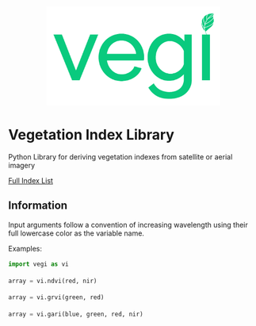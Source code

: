 <p align="center">
  <img src="static/images/vegi_raleway_transparent.png" alt="vegi" height="200px">
</p>

# Vegetation Index Library

Python Library for deriving vegetation indexes from satellite or aerial imagery

[Full Index List](docs/index_list.md)

## Information

Input arguments follow a convention of increasing wavelength using their full lowercase color as the variable name.

Examples:

``` python
import vegi as vi

array = vi.ndvi(red, nir)

array = vi.grvi(green, red)

array = vi.gari(blue, green, red, nir)
```
